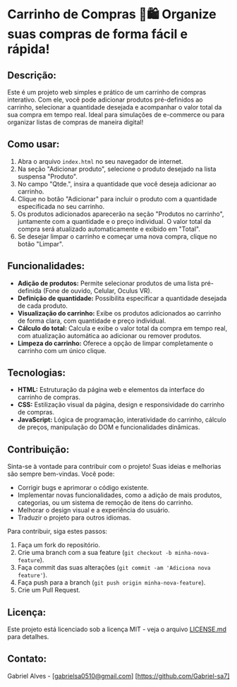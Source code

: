 # Carrinho de Compras 🛒🛍️ Organize suas compras de forma fácil e rápida!

## Descrição:
Este é um projeto web simples e prático de um carrinho de compras interativo. Com ele, você pode adicionar produtos pré-definidos ao carrinho, selecionar a quantidade desejada e acompanhar o valor total da sua compra em tempo real. Ideal para simulações de e-commerce ou para organizar listas de compras de maneira digital!

## Como usar:
1.  Abra o arquivo `index.html` no seu navegador de internet.
2.  Na seção "Adicionar produto", selecione o produto desejado na lista suspensa "Produto".
3.  No campo "Qtde.", insira a quantidade que você deseja adicionar ao carrinho.
4.  Clique no botão "Adicionar" para incluir o produto com a quantidade especificada no seu carrinho.
5.  Os produtos adicionados aparecerão na seção "Produtos no carrinho", juntamente com a quantidade e o preço individual. O valor total da compra será atualizado automaticamente e exibido em "Total".
6.  Se desejar limpar o carrinho e começar uma nova compra, clique no botão "Limpar".

## Funcionalidades:
*   **Adição de produtos:** Permite selecionar produtos de uma lista pré-definida (Fone de ouvido, Celular, Oculus VR).
*   **Definição de quantidade:** Possibilita especificar a quantidade desejada de cada produto.
*   **Visualização do carrinho:** Exibe os produtos adicionados ao carrinho de forma clara, com quantidade e preço individual.
*   **Cálculo do total:** Calcula e exibe o valor total da compra em tempo real, com atualização automática ao adicionar ou remover produtos.
*   **Limpeza do carrinho:** Oferece a opção de limpar completamente o carrinho com um único clique.

## Tecnologias:
*   **HTML:** Estruturação da página web e elementos da interface do carrinho de compras.
*   **CSS:** Estilização visual da página, design e responsividade do carrinho de compras.
*   **JavaScript:** Lógica de programação, interatividade do carrinho, cálculo de preços, manipulação do DOM e funcionalidades dinâmicas.

## Contribuição:
Sinta-se à vontade para contribuir com o projeto! Suas ideias e melhorias são sempre bem-vindas. Você pode:

*   Corrigir bugs e aprimorar o código existente.
*   Implementar novas funcionalidades, como a adição de mais produtos, categorias, ou um sistema de remoção de itens do carrinho.
*   Melhorar o design visual e a experiência do usuário.
*   Traduzir o projeto para outros idiomas.

Para contribuir, siga estes passos:

1.  Faça um fork do repositório.
2.  Crie uma branch com a sua feature (`git checkout -b minha-nova-feature`).
3.  Faça commit das suas alterações (`git commit -am 'Adiciona nova feature'`).
4.  Faça push para a branch (`git push origin minha-nova-feature`).
5.  Crie um Pull Request.

## Licença:
Este projeto está licenciado sob a licença MIT - veja o arquivo [LICENSE.md](LICENSE.md) para detalhes.

## Contato:
Gabriel Alves - [gabrielsa0510@gmail.com]
[https://github.com/Gabriel-sa7]